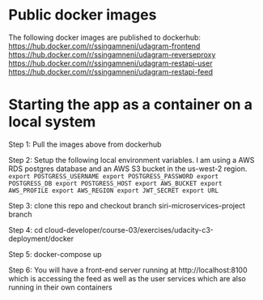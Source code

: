 # Public docker images
The following docker images are published to dockerhub: 
https://hub.docker.com/r/ssingamneni/udagram-frontend
https://hub.docker.com/r/ssingamneni/udagram-reverseproxy
https://hub.docker.com/r/ssingamneni/udagram-restapi-user
https://hub.docker.com/r/ssingamneni/udagram-restapi-feed

# Starting the app as a container on a local system
Step 1: Pull the images above from dockerhub

Step 2: Setup the following local environment variables. 
I am using a AWS RDS postgres database and an AWS S3 bucket in the us-west-2 region.
`export POSTGRESS_USERNAME
export POSTGRESS_PASSWORD
export POSTGRESS_DB
export POSTGRESS_HOST
export AWS_BUCKET
export AWS_PROFILE
export AWS_REGION
export JWT_SECRET
export URL
`

Step 3: clone this repo and checkout branch siri-microservices-project branch

Step 4: cd cloud-developer/course-03/exercises/udacity-c3-deployment/docker

Step 5: docker-compose up

Step 6: You will have a front-end server running at http://localhost:8100 which is accessing the feed as well as the user services which are also running in their own containers

